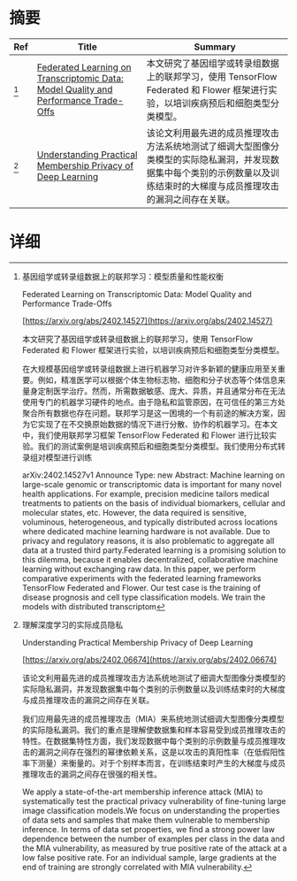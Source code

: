 # 摘要

| Ref | Title | Summary |
| --- | --- | --- |
| [^1] | [Federated Learning on Transcriptomic Data: Model Quality and Performance Trade-Offs](https://arxiv.org/abs/2402.14527) | 本文研究了基因组学或转录组数据上的联邦学习，使用 TensorFlow Federated 和 Flower 框架进行实验，以培训疾病预后和细胞类型分类模型。 |
| [^2] | [Understanding Practical Membership Privacy of Deep Learning](https://arxiv.org/abs/2402.06674) | 该论文利用最先进的成员推理攻击方法系统地测试了细调大型图像分类模型的实际隐私漏洞，并发现数据集中每个类别的示例数量以及训练结束时的大梯度与成员推理攻击的漏洞之间存在关联。 |

# 详细

[^1]: 基因组学或转录组数据上的联邦学习：模型质量和性能权衡

    Federated Learning on Transcriptomic Data: Model Quality and Performance Trade-Offs

    [https://arxiv.org/abs/2402.14527](https://arxiv.org/abs/2402.14527)

    本文研究了基因组学或转录组数据上的联邦学习，使用 TensorFlow Federated 和 Flower 框架进行实验，以培训疾病预后和细胞类型分类模型。

    

    在大规模基因组学或转录组数据上进行机器学习对许多新颖的健康应用至关重要。例如，精准医学可以根据个体生物标志物、细胞和分子状态等个体信息来量身定制医学治疗。然而，所需数据敏感、庞大、异质，并且通常分布在无法使用专门的机器学习硬件的地点。由于隐私和监管原因，在可信任的第三方处聚合所有数据也存在问题。联邦学习是这一困境的一个有前途的解决方案，因为它实现了在不交换原始数据的情况下进行分散、协作的机器学习。在本文中，我们使用联邦学习框架 TensorFlow Federated 和 Flower 进行比较实验。我们的测试案例是培训疾病预后和细胞类型分类模型。我们使用分布式转录组对模型进行训练

    arXiv:2402.14527v1 Announce Type: new  Abstract: Machine learning on large-scale genomic or transcriptomic data is important for many novel health applications. For example, precision medicine tailors medical treatments to patients on the basis of individual biomarkers, cellular and molecular states, etc. However, the data required is sensitive, voluminous, heterogeneous, and typically distributed across locations where dedicated machine learning hardware is not available. Due to privacy and regulatory reasons, it is also problematic to aggregate all data at a trusted third party.Federated learning is a promising solution to this dilemma, because it enables decentralized, collaborative machine learning without exchanging raw data. In this paper, we perform comparative experiments with the federated learning frameworks TensorFlow Federated and Flower. Our test case is the training of disease prognosis and cell type classification models. We train the models with distributed transcriptom
    
[^2]: 理解深度学习的实际成员隐私

    Understanding Practical Membership Privacy of Deep Learning

    [https://arxiv.org/abs/2402.06674](https://arxiv.org/abs/2402.06674)

    该论文利用最先进的成员推理攻击方法系统地测试了细调大型图像分类模型的实际隐私漏洞，并发现数据集中每个类别的示例数量以及训练结束时的大梯度与成员推理攻击的漏洞之间存在关联。

    

    我们应用最先进的成员推理攻击（MIA）来系统地测试细调大型图像分类模型的实际隐私漏洞。我们的重点是理解使数据集和样本容易受到成员推理攻击的特性。在数据集特性方面，我们发现数据中每个类别的示例数量与成员推理攻击的漏洞之间存在强烈的幂律依赖关系，这是以攻击的真阳性率（在低假阳性率下测量）来衡量的。对于个别样本而言，在训练结束时产生的大梯度与成员推理攻击的漏洞之间存在很强的相关性。

    We apply a state-of-the-art membership inference attack (MIA) to systematically test the practical privacy vulnerability of fine-tuning large image classification models.We focus on understanding the properties of data sets and samples that make them vulnerable to membership inference. In terms of data set properties, we find a strong power law dependence between the number of examples per class in the data and the MIA vulnerability, as measured by true positive rate of the attack at a low false positive rate. For an individual sample, large gradients at the end of training are strongly correlated with MIA vulnerability.
    

